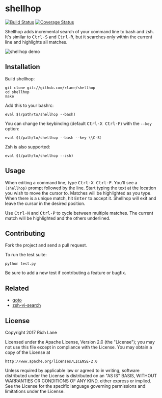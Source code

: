# shellhop

[![Build Status](https://travis-ci.org/rlane/shellhop.svg?branch=master)](https://travis-ci.org/rlane/shellhop)
[![Coverage Status](https://coveralls.io/repos/github/rlane/shellhop/badge.svg?branch=master)](https://coveralls.io/github/rlane/shellhop?branch=master)

Shellhop adds incremental search of your command line to bash and zsh. It's
similar to <kbd>Ctrl-S</kbd> and <kbd>Ctrl-R</kbd>, but it searches only within
the current line and highlights all matches.

![shellhop demo](http://i.imgur.com/9o8S8Uu.gif)

## Installation

Build shellhop:

    git clone git://github.com/rlane/shellhop
    cd shellhop
    make

Add this to your bashrc:

    eval $(/path/to/shellhop --bash)

You can change the keybinding (default <kbd>Ctrl-X Ctrl-F</kbd>) with the
`--key` option:

    eval $(/path/to/shellhop --bash --key \\C-S)

Zsh is also supported:

    eval $(/path/to/shellhop --zsh)

## Usage

When editing a command line, type <kbd>Ctrl-X Ctrl-F</kbd>. You'll see a
`(shellhop)` prompt followed by the line. Start typing the text at the location
you wish to move the cursor to. Matches will be highlighted as you type. When
there is a unique match, hit <kbd>Enter</kbd> to accept it. Shellhop will exit
and leave the cursor in the desired position.

Use <kbd>Ctrl-N</kbd> and <kbd>Ctrl-P</kbd> to cycle between multiple matches.
The current match will be highlighted and the others underlined.

## Contributing

Fork the project and send a pull request.

To run the test suite:

    python test.py

Be sure to add a new test if contributing a feature or bugfix.

## Related

- [goto](https://github.com/Fakerr/goto)
- [zsh-vi-search](https://github.com/soheilpro/zsh-vi-search)

## License

Copyright 2017 Rich Lane

Licensed under the Apache License, Version 2.0 (the "License");
you may not use this file except in compliance with the License.
You may obtain a copy of the License at

    http://www.apache.org/licenses/LICENSE-2.0

Unless required by applicable law or agreed to in writing, software
distributed under the License is distributed on an "AS IS" BASIS,
WITHOUT WARRANTIES OR CONDITIONS OF ANY KIND, either express or implied.
See the License for the specific language governing permissions and
limitations under the License.

